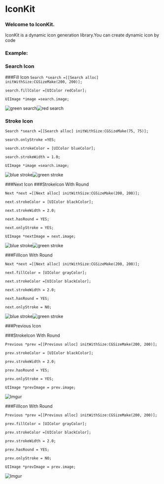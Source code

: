# IconKit

### Welcome to IconKit.
IconKit is a dynamic icon generation library.You can create dynamic icon by code

### Example:

### Search Icon
###Fill Icon
`Search *search =[[Search alloc] initWithSize:CGSizeMake(200, 200)];`

`search.fillColor =[UIColor redColor];`

`UIImage *image =search.image;`

![green search](https://dl.dropboxusercontent.com/s/zicoo3gkl7nbhed/green_search.png)![red search]( https://dl.dropboxusercontent.com/s/84p24cplkcjek1f/search.png)

### Stroke Icon
 `Search *search =[[Search alloc] initWithSize:CGSizeMake(75, 75)];`
 
 `search.onlyStroke =YES;`
 
 `search.strokeColor = [UIColor blueColor];`
 
 `search.strokeWidth = 1.0;`
 
 `UIImage *image =search.image;`
 
 ![blue stroke](https://dl.dropboxusercontent.com/s/51h2y4zxucctxty/blue_stoke.png)![green stroke]( https://dl.dropboxusercontent.com/s/1gjvr68720ghzr5/green_stoke.png)
 
###Next Icon 
###StrokeIcon With Round

 `Next *next =[[Next alloc] initWithSize:CGSizeMake(200, 200)];`
 
 `next.strokeColor = [UIColor blackColor];`
 
 `next.strokeWidth = 2.0;`
 
 `next.hasRound = YES;`   
 
 `next.onlyStroke = YES;`
 
 `UIImage *nextImage = next.image;`
 
 ![blue stroke](https://dl.dropboxusercontent.com/s/854vehix8mvm4xb/next_black_Stroke.png)![green stroke]( https://dl.dropboxusercontent.com/s/vmwvq3hzl0ojtpv/Next_blue_stroke.png)
 
 
###FillIcon With Round

 `Next *next =[[Next alloc] initWithSize:CGSizeMake(200, 200)];`
 
 `next.fillColor = [UIColor grayColor];`
 
 `next.strokeColor =[UIColor blackColor];`
 
 `next.strokeWidth = 2.0;`
 
 `next.hasRound = YES;`
 
 `next.onlyStroke = NO;`
 
 ![blue stroke](https://dl.dropboxusercontent.com/s/pp1ypwh27nu98yn/next_fill_Black.png)![green stroke]( https://dl.dropboxusercontent.com/s/0niw3w81n2antaa/next_fill_gb.png)
 
###Previous Icon 

###StrokeIcon With Round

 `Previous *prev =[[Previous alloc] initWithSize:CGSizeMake(200, 200)];`
 
 `prev.strokeColor = [UIColor blackColor];`
 
 `prev.strokeWidth = 2.0;`
 
 `prev.hasRound = YES;`   
 
 `prev.onlyStroke = YES;`
 
 `UIImage *prevImage = prev.image;`
 
 ![Imgur](http://i.imgur.com/pGQ5lDa.png)

###FillIcon With Round

 `Previous *prev =[[Previous alloc] initWithSize:CGSizeMake(200, 200)];`
 
 `prev.fillColor = [UIColor grayColor];`
 
 `prev.strokeColor =[UIColor blackColor];`
 
 `prev.strokeWidth = 2.0;`
 
 `prev.hasRound = YES;`
 
 `prev.onlyStroke = NO;`
 
 `UIImage *prevImage = prev.image;`

![Imgur](http://i.imgur.com/WFs4ElX.png)
